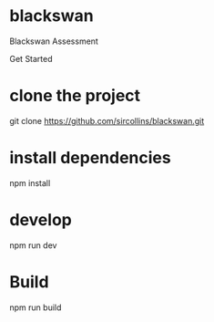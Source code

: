 # blackswan
Blackswan Assessment

Get Started

# clone the project
git clone https://github.com/sircollins/blackswan.git

# install dependencies
npm install

# develop
npm run dev

# Build
npm run build

